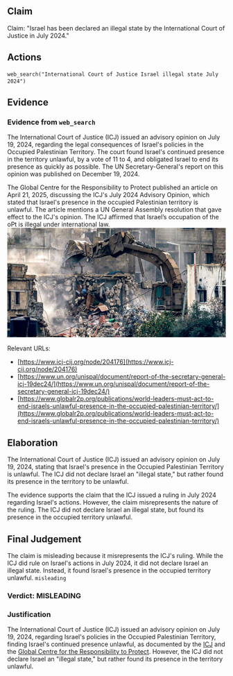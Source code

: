 ## Claim
Claim: "Israel has been declared an illegal state by the International Court of Justice in July 2024."

## Actions
```
web_search("International Court of Justice Israel illegal state July 2024")
```

## Evidence
### Evidence from `web_search`
The International Court of Justice (ICJ) issued an advisory opinion on July 19, 2024, regarding the legal consequences of Israel's policies in the Occupied Palestinian Territory. The court found Israel's continued presence in the territory unlawful, by a vote of 11 to 4, and obligated Israel to end its presence as quickly as possible. The UN Secretary-General's report on this opinion was published on December 19, 2024.

The Global Centre for the Responsibility to Protect published an article on April 21, 2025, discussing the ICJ's July 2024 Advisory Opinion, which stated that Israel's presence in the occupied Palestinian territory is unlawful. The article mentions a UN General Assembly resolution that gave effect to the ICJ's opinion. The ICJ affirmed that Israel’s occupation of the oPt is illegal under international law. ![image 756](media/2025-07-18_21-40-1752874842-948189.jpg)

Relevant URLs:
*   [https://www.icj-cij.org/node/204176](https://www.icj-cij.org/node/204176)
*   [https://www.un.org/unispal/document/report-of-the-secretary-general-icj-19dec24/](https://www.un.org/unispal/document/report-of-the-secretary-general-icj-19dec24/)
*   [https://www.globalr2p.org/publications/world-leaders-must-act-to-end-israels-unlawful-presence-in-the-occupied-palestinian-territory/](https://www.globalr2p.org/publications/world-leaders-must-act-to-end-israels-unlawful-presence-in-the-occupied-palestinian-territory/)


## Elaboration
The International Court of Justice (ICJ) issued an advisory opinion on July 19, 2024, stating that Israel's presence in the Occupied Palestinian Territory is unlawful. The ICJ did not declare Israel an "illegal state," but rather found its presence in the territory to be unlawful.

The evidence supports the claim that the ICJ issued a ruling in July 2024 regarding Israel's actions. However, the claim misrepresents the nature of the ruling. The ICJ did not declare Israel an illegal state, but found its presence in the occupied territory unlawful.


## Final Judgement
The claim is misleading because it misrepresents the ICJ's ruling. While the ICJ did rule on Israel's actions in July 2024, it did not declare Israel an illegal state. Instead, it found Israel's presence in the occupied territory unlawful. `misleading`

### Verdict: MISLEADING

### Justification
The International Court of Justice (ICJ) issued an advisory opinion on July 19, 2024, regarding Israel's policies in the Occupied Palestinian Territory, finding Israel's continued presence unlawful, as documented by the [ICJ](https://www.icj-cij.org/node/204176) and the [Global Centre for the Responsibility to Protect](https://www.globalr2p.org/publications/world-leaders-must-act-to-end-israels-unlawful-presence-in-the-occupied-palestinian-territory/). However, the ICJ did not declare Israel an "illegal state," but rather found its presence in the territory unlawful.
